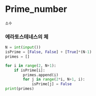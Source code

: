 # Prime_number

`소수`



### 에라토스테네스의 체

```python
N = int(input())
isPrime = [False, False] + [True]*(N-1)
primes = []

for i in range(2, N+1):
    if isPrime[i]:
        primes.append(i)
        for j in range(2*i, N+1, i):
            isPrime[j] = False
print(primes)
```


